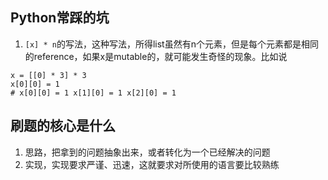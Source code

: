 ## Python常踩的坑
1. `[x] * n`的写法，这种写法，所得list虽然有n个元素，但是每个元素都是相同的reference，如果x是mutable的，就可能发生奇怪的现象。比如说
```
x = [[0] * 3] * 3
x[0][0] = 1
# x[0][0] = 1 x[1][0] = 1 x[2][0] = 1
```


## 刷题的核心是什么
1. 思路，把拿到的问题抽象出来，或者转化为一个已经解决的问题
2. 实现，实现要求严谨、迅速，这就要求对所使用的语言要比较熟练
